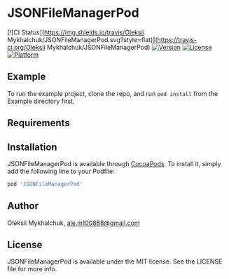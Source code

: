 # JSONFileManagerPod

[![CI Status](https://img.shields.io/travis/Oleksii Mykhalchuk/JSONFileManagerPod.svg?style=flat)](https://travis-ci.org/Oleksii Mykhalchuk/JSONFileManagerPod)
[![Version](https://img.shields.io/cocoapods/v/JSONFileManagerPod.svg?style=flat)](https://cocoapods.org/pods/JSONFileManagerPod)
[![License](https://img.shields.io/cocoapods/l/JSONFileManagerPod.svg?style=flat)](https://cocoapods.org/pods/JSONFileManagerPod)
[![Platform](https://img.shields.io/cocoapods/p/JSONFileManagerPod.svg?style=flat)](https://cocoapods.org/pods/JSONFileManagerPod)

## Example

To run the example project, clone the repo, and run `pod install` from the Example directory first.

## Requirements

## Installation

JSONFileManagerPod is available through [CocoaPods](https://cocoapods.org). To install
it, simply add the following line to your Podfile:

```ruby
pod 'JSONFileManagerPod'
```

## Author

Oleksii Mykhalchuk, ale.m100888@gmail.com

## License

JSONFileManagerPod is available under the MIT license. See the LICENSE file for more info.

